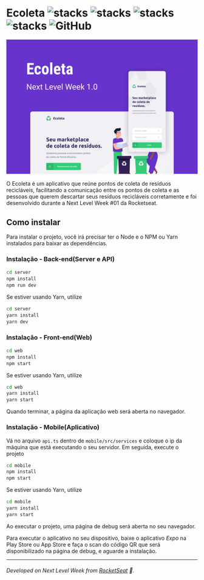 # Ecoleta ![stacks](https://img.shields.io/badge/NodeJS-v12.14.1-brightgreen) ![stacks](https://img.shields.io/badge/ReactJS-v16.9.0-brightgreen) ![stacks](https://img.shields.io/badge/Expo-v37.0.3-brightgreen) ![stacks](https://img.shields.io/badge/Stack-Typescript-blue) ![GitHub](https://img.shields.io/github/license/legeannd/nextlevelweek-ecoleta)

![](uploads/Capa.png)

O Ecoleta é um aplicativo que reúne pontos de coleta de resíduos recicláveis, facilitando a comunicação entre os pontos de coleta e as pessoas que querem descartar seus resíduos recicláveis corretamente e foi desenvolvido durante a Next Level Week #01 da Rocketseat.

## Como instalar
Para instalar o projeto, você irá precisar ter o Node e o NPM ou Yarn instalados para baixar as dependências.


### Instalação - Back-end(Server e API)

```bash
cd server
npm install
npm run dev 
```

Se estiver usando Yarn, utilize
```bash
cd server
yarn install
yarn dev
```

### Instalação - Front-end(Web)

```bash
cd web
npm install
npm start
```

Se estiver usando Yarn, utilize
```bash
cd web
yarn install
yarn start
```

Quando terminar, a página da aplicação web será aberta no navegador.

### Instalação - Mobile(Aplicativo)

Vá no arquivo `api.ts` dentro de `mobile/src/services` e coloque o ip da máquina que está executando o seu servidor.
Em seguida, execute o projeto

```bash
cd mobile
npm install
npm start
```

Se estiver usando Yarn, utilize
```bash
cd mobile
yarn install
yarn start
```

Ao executar o projeto, uma página de debug será aberta no seu navegador. 

Para executar o aplicativo no seu dispositivo, baixe o aplicativo *Expo* na Play Store ou App Store e faça o scan do código QR que será disponibilizado na página de debug, e aguarde a instalação.

---
###### Developed on Next Level Week from [RocketSeat](https://rocketseat.com.br) :rocket:.